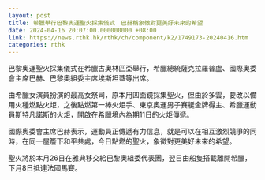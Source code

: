 ```yaml
---
layout: post
title: 希臘舉行巴黎奧運聖火採集儀式　巴赫稱象徵對更美好未來的希望
date: 2024-04-16 20:07:00.000000000 +08:00
link: https://news.rthk.hk/rthk/ch/component/k2/1749173-20240416.htm
categories: rthk
---
```


巴黎奧運聖火採集儀式在希臘古奧林匹亞舉行，希臘總統薩克拉羅普盧、國際奧委會主席巴赫、巴黎奧組委主席埃斯坦蓋等出席。

由希臘女演員扮演的最高女祭司，原本用凹面鏡採集聖火，但由於多雲，要改以備用火種燃點火炬，之後點燃第一棒火炬手、東京奧運男子賽艇金牌得主、希臘運動員斯特凡諾斯的火炬，開啟在希臘境內為期11日的火炬傳遞。

國際奧委會主席巴赫表示，運動員正傳遞有力信息，就是可以在相互激烈競爭的同時，在同一屋簷下和平共處，今日點燃的聖火，象徵對更美好未來的希望。

聖火將於本月26日在雅典移交給巴黎奧組委代表團，翌日由船隻搭載離開希臘，下月8日抵達法國馬賽。

